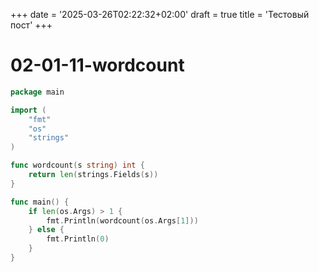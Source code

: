 +++
date = '2025-03-26T02:22:32+02:00'
draft = true
title = 'Тестовый пост'
+++
# 02-01-11-wordcount

```go
package main

import (
	"fmt"
	"os"
	"strings"
)

func wordcount(s string) int {
	return len(strings.Fields(s))
}

func main() {
	if len(os.Args) > 1 {
		fmt.Println(wordcount(os.Args[1]))
	} else {
		fmt.Println(0)
	}
}
```